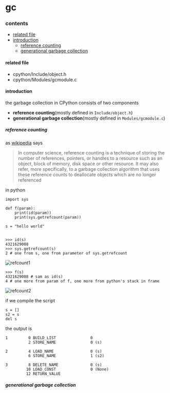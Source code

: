 # gc

### contents

* [related file](#related-file)
* [introduction](#introduction)
	* [reference counting](#reference-counting)
	* [generational garbage collection](#generational-garbage-collection)

#### related file

* cpython/Include/object.h
* cpython/Modules/gcmodule.c

#### introduction

the garbage collection in CPython consists of two components

* **reference counting**(mostly defined in `Include/object.h`)
* **generational garbage collection**(mostly defined in `Modules/gcmodule.c`)

##### reference counting

as [wikipedia](https://en.wikipedia.org/wiki/Reference_counting) says

> In computer science, reference counting is a technique of storing the number of references, pointers, or handles to a resource such as an object, block of memory, disk space or other resource. It may also refer, more specifically, to a garbage collection algorithm that uses these reference counts to deallocate objects which are no longer referenced

in python

    import sys

    def f(param):
    	print(id(param))
        print(sys.getrefcount(param))

	s = "hello world"


    >>> id(s)
    4321629008
    >>> sys.getrefcount(s)
    2 # one from s, one from parameter of sys.getrefcount

![refcount1](https://github.com/zpoint/CPython-Internals/blob/master/Interpreter/gc/refcount1.png)

	>>> f(s)
	4321629008 # sam as id(s)
    4 # one more from param of f, one more from python's stack in frame

![refcount2](https://github.com/zpoint/CPython-Internals/blob/master/Interpreter/gc/refcount2.png)


if we compile the script

    s = []
    s2 = s
    del s

the output is

    1         0 BUILD_LIST               0
              2 STORE_NAME               0 (s)

    2         4 LOAD_NAME                0 (s)
              6 STORE_NAME               1 (s2)

    3         8 DELETE_NAME              0 (s)
             10 LOAD_CONST               0 (None)
             12 RETURN_VALUE




##### generational garbage collection

